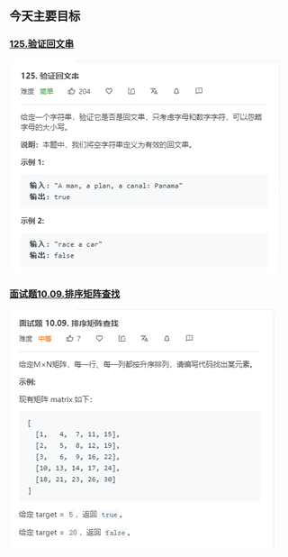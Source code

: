 ## 今天主要目标

### [125.验证回文串](https://leetcode-cn.com/problems/valid-palindrome/)
![valid-palindrome](./today/images/valid-palindrome.png)

### [面试题10.09.排序矩阵查找](https://leetcode-cn.com/problems/sorted-matrix-search-lcci/)
![sorted-matrix-search-lcci](./today/images/sorted-matrix-search-lcci.png)